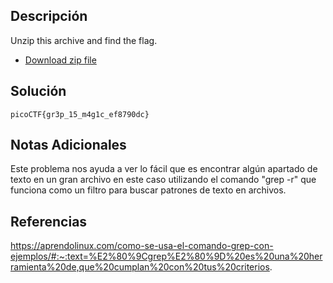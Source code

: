 
## Descripción
Unzip this archive and find the flag.

- [Download zip file](https://artifacts.picoctf.net/c/504/big-zip-files.zip)

## Solución
`picoCTF{gr3p_15_m4g1c_ef8790dc}`

## Notas Adicionales
Este problema nos ayuda a ver lo fácil que es encontrar algún apartado de texto en un gran archivo en este caso utilizando el comando "grep -r" que funciona como un filtro para buscar patrones de texto en archivos.

## Referencias
https://aprendolinux.com/como-se-usa-el-comando-grep-con-ejemplos/#:~:text=%E2%80%9Cgrep%E2%80%9D%20es%20una%20herramienta%20de,que%20cumplan%20con%20tus%20criterios.





